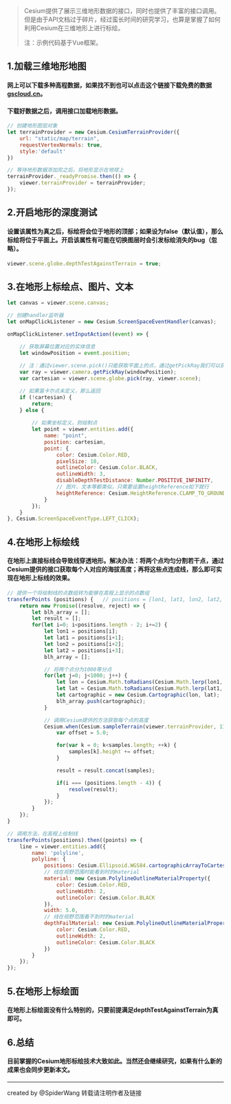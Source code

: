 > Cesium提供了展示三维地形数据的接口，同时也提供了丰富的接口调用。但是由于API文档过于碎片，经过蛮长时间的研究学习，也算是掌握了如何利用Cesium在三维地形上进行标绘。    
>     
> 注：示例代码基于Vue框架。

## 1.加载三维地形地图
#### 网上可以下载多种高程数据，如果找不到也可以点击这个链接下载免费的数据[gscloud.cn](http://www.gscloud.cn/)。
#### 下载好数据之后，调用接口加载地形数据。
```javascript
// 创建地形图层对象
let terrainProvider = new Cesium.CesiumTerrainProvider({
    url: "static/map/terrain",
    requestVertexNormals: true,
    style:'default'
})

// 等待地形数据添加完之后，将地形显示在地球上
terrainProvider._readyPromise.then(() => {
    viewer.terrainProvider = terrainProvider;
});
```
## 2.开启地形的深度测试
#### 设置该属性为真之后，标绘将会位于地形的顶部；如果设为false（默认值），那么标绘将位于平面上。开启该属性有可能在切换图层时会引发标绘消失的bug（忽略）。
```javascript
viewer.scene.globe.depthTestAgainstTerrain = true;
```
## 3.在地形上标绘点、图片、文本
```javascript
let canvas = viewer.scene.canvas;

// 创建handler监听器
let onMapClickListener = new Cesium.ScreenSpaceEventHandler(canvas);

onMapClickListener.setInputAction((event) => {

    // 获取屏幕位置对应的实体信息
    let windowPosition = event.position;
    
    // 注：通过viewer.scene.pick()只能获取平面上的点，通过getPickRay我们可以获取地形上的任意一点位置。
    var ray = viewer.camera.getPickRay(windowPosition);
    var cartesian = viewer.scene.globe.pick(ray, viewer.scene);

    // 如果笛卡尔点未定义，那么返回
    if (!cartesian) {
        return;
    } else {
    
        // 如果坐标定义，则绘制点
        let point = viewer.entities.add({
            name: "point",
            position: cartesian,
            point: {
                color: Cesium.Color.RED,
                pixelSize: 10,
                outlineColor: Cesium.Color.BLACK,
                outlineWidth: 3,
                disableDepthTestDistance: Number.POSITIVE_INFINITY,
                // 图片、文本等都类似，只需要设置heightReference如下就行
                heightReference: Cesium.HeightReference.CLAMP_TO_GROUND
            }
        });
    }
}, Cesium.ScreenSpaceEventType.LEFT_CLICK);
```
## 4.在地形上标绘线
#### 在地形上直接标线会导致线穿透地形。解决办法：将两个点均匀分割若干点，通过Cesium提供的接口获取每个人对应的海拔高度；再将这些点连成线，那么即可实现在地形上标线的效果。
```javascript
// 提供一个将绘制线的点数组转为能够在高程上显示的点数组
transferPoints (positions) {   // positions = [lon1, lat1, lon2, lat2, ...]
    return new Promise((resolve, reject) => {
        let blh_array = [];
        let result = [];
        for(let i=0; i<positions.length - 2; i+=2) {
            let lon1 = positions[i];
            let lat1 = positions[i+1];
            let lon2 = positions[i+2];
            let lat2 = positions[i+3];
            blh_array = [];

            // 将两个点分为1000等分点
            for(let j=0; j<1000; j++) {
                let lon = Cesium.Math.toRadians(Cesium.Math.lerp(lon1, lon2, j / (1000 -1)));
                let lat = Cesium.Math.toRadians(Cesium.Math.lerp(lat1, lat2, j / (1000 -1)));
                let cartographic = new Cesium.Cartographic(lon, lat);
                blh_array.push(cartographic);
            }

            // 调用Cesium提供的方法获取每个点的高度
            Cesium.when(Cesium.sampleTerrain(viewer.terrainProvider, 11, blh_array)).then((samples) => {
                var offset = 5.0;

                for(var k = 0; k<samples.length; ++k) {
                    samples[k].height += offset;
                }

                result = result.concat(samples);

                if(i === (positions.length - 4)) {
                    resolve(result);
                }
            });
        }
    }); 
}

// 调用方法，在高程上绘制线
transferPoints(positions).then((points) => {
    line = viewer.entities.add({
        name: 'polyline',
        polyline: {
            positions: Cesium.Ellipsoid.WGS84.cartographicArrayToCartesianArray(points),
            // 线在视野范围时能看到时的material
            material: new Cesium.PolylineOutlineMaterialProperty({
                color: Cesium.Color.RED,
                outlineWidth: 2,
                outlineColor: Cesium.Color.BLACK
            }),
            width: 5.0,
            // 线在视野范围看不到时的material
            depthFailMaterial: new Cesium.PolylineOutlineMaterialProperty({
                color: Cesium.Color.RED,
                outlineWidth: 2,
                outlineColor: Cesium.Color.BLACK
            })
        }
    });
});
```
## 5.在地形上标绘面
#### 在地形上标绘面没有什么特别的，只要前提满足depthTestAgainstTerrain为真即可。
## 6.总结
#### 目前掌握的Cesium地形标绘技术大致如此。当然还会继续研究，如果有什么新的成果也会同步更新本文。


------------------------------------------------

<!--more-->

created by @SpiderWang
转载请注明作者及链接


<!--more-->

